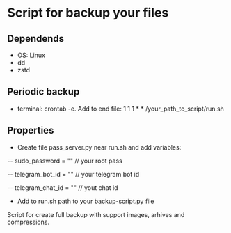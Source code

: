 # Script for backup your files

## Dependends
- OS: Linux
- dd
- zstd

## Periodic backup
- terminal: crontab -e. Add to end file: 1 1 1 * * /your_path_to_script/run.sh

## Properties
- Create file pass_server.py near run.sh and add variables:

-- sudo_password = "" // your root pass

-- telegram_bot_id = "" // your telegram bot id

-- telegram_chat_id = "" // yout chat id

- Add to run.sh path to your backup-script.py file

Script for create full backup with support images, arhives and compressions.
